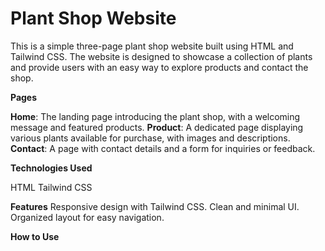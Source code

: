 # Plant Shop Website

This is a simple three-page plant shop website built using HTML and Tailwind CSS. The website is designed to showcase a collection of plants and provide users with an easy way to explore products and contact the shop.

**Pages**

**Home**: The landing page introducing the plant shop, with a welcoming message and featured products.
**Product**: A dedicated page displaying various plants available for purchase, with images and descriptions.
**Contact**: A page with contact details and a form for inquiries or feedback.

**Technologies Used**

HTML
Tailwind CSS

**Features**
Responsive design with Tailwind CSS.
Clean and minimal UI.
Organized layout for easy navigation.

**How to Use**
